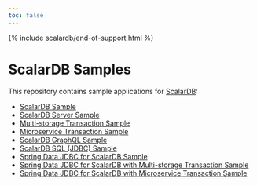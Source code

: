 ```yaml
---
toc: false
---
```


{% include scalardb/end-of-support.html %}

# ScalarDB Samples

This repository contains sample applications for [ScalarDB](https://github.com/scalar-labs/scalardb):

- [ScalarDB Sample](scalardb-sample/README.mdx)
- [ScalarDB Server Sample](scalardb-server-sample/README.mdx)
- [Multi-storage Transaction Sample](multi-storage-transaction-sample/README.mdx)
- [Microservice Transaction Sample](microservice-transaction-sample/README.mdx)
- [ScalarDB GraphQL Sample](scalardb-graphql-sample/README.mdx)
- [ScalarDB SQL (JDBC) Sample](scalardb-sql-jdbc-sample/README.mdx)
- [Spring Data JDBC for ScalarDB Sample](spring-data-sample/README.mdx)
- [Spring Data JDBC for ScalarDB with Multi-storage Transaction Sample](spring-data-multi-storage-transaction-sample/README.mdx)
- [Spring Data JDBC for ScalarDB with Microservice Transaction Sample](spring-data-microservice-transaction-sample/README.mdx)
